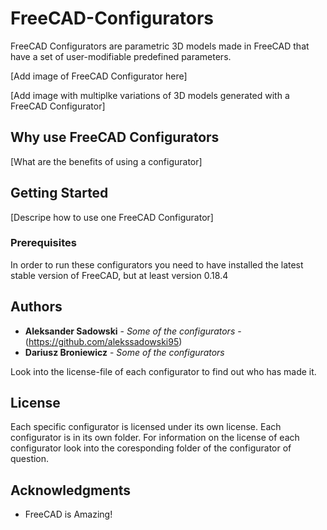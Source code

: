 # FreeCAD-Configurators

FreeCAD Configurators are parametric 3D models made in FreeCAD that have a set of user-modifiable predefined parameters.

[Add image of FreeCAD Configurator here]

[Add image with multiplke variations of 3D models generated with a FreeCAD Configurator]

## Why use FreeCAD Configurators

[What are the benefits of using a configurator]

## Getting Started

[Descripe how to use one FreeCAD Configurator]

### Prerequisites

In order to run these configurators you need to have installed the latest stable version of FreeCAD, but at least version 0.18.4

## Authors

* **Aleksander Sadowski** - *Some of the configurators* - (https://github.com/alekssadowski95)
* **Dariusz Broniewicz** - *Some of the configurators*

Look into the license-file of each configurator to find out who has made it.

## License

Each specific configurator is licensed under its own license. Each configurator is in its own folder. For information on the license of each configurator look into the coresponding folder of the configurator of question.

## Acknowledgments

* FreeCAD is Amazing!
